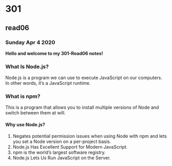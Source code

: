 # 301
## read06
### Sunday Apr 4 2020

**Hello and welcome to my 301-Read06 notes!**

### What Is Node.js?

Node.js is a program we can use to execute JavaScript on our computers. In other words, it’s a JavaScript runtime.

### What is npm?

This is a program that allows you to install multiple versions of Node and switch between them at will.

#### Why use Node.js?
1. Negates potential permission issues when using Node with npm and lets you set a Node version on a per-project basis.
2. Node.js Has Excellent Support for Modern JavaScript.
3. npm is the world’s largest software registry.
4. Node.js Lets Us Run JavaScript on the Server.

